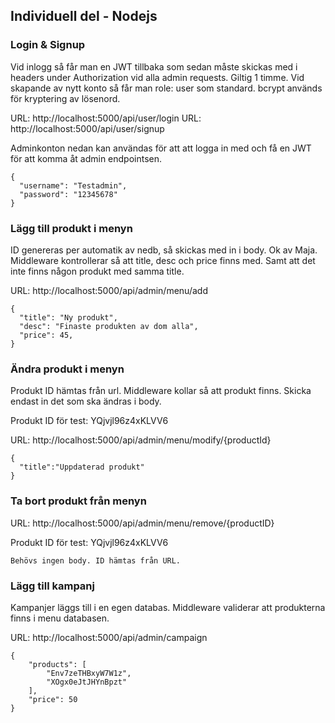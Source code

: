 ## Individuell del - Nodejs

### Login & Signup

Vid inlogg så får man en JWT tillbaka som sedan måste skickas med i headers under Authorization vid alla admin requests. Giltig 1 timme.
Vid skapande av nytt konto så får man role: user som standard.
bcrypt används för kryptering av lösenord.

URL: http://localhost:5000/api/user/login
URL: http://localhost:5000/api/user/signup

Adminkonton nedan kan användas för att att logga in med och få en JWT för att komma åt admin endpointsen.

```
{
  "username": "Testadmin",
  "password": "12345678"
}
```

### Lägg till produkt i menyn

ID genereras per automatik av nedb, så skickas med in i body. Ok av Maja. Middleware kontrollerar så att title, desc och price finns med. Samt att det inte finns någon produkt med samma title.

URL: http://localhost:5000/api/admin/menu/add

```
{
  "title": "Ny produkt",
  "desc": "Finaste produkten av dom alla",
  "price": 45,
}
```

### Ändra produkt i menyn

Produkt ID hämtas från url. Middleware kollar så att produkt finns.
Skicka endast in det som ska ändras i body.

Produkt ID för test: YQjvjl96z4xKLVV6

URL: http://localhost:5000/api/admin/menu/modify/{productId}

```
{
  "title":"Uppdaterad produkt"
}
```

### Ta bort produkt från menyn

URL: http://localhost:5000/api/admin/menu/remove/{productID}

Produkt ID för test: YQjvjl96z4xKLVV6

```
Behövs ingen body. ID hämtas från URL.
```

### Lägg till kampanj

Kampanjer läggs till i en egen databas. Middleware validerar att produkterna finns i menu databasen.

URL: http://localhost:5000/api/admin/campaign

```
{
	"products": [
		"Env7zeTHBxyW7W1z",
		"XOgx0eJtJHYnBpzt"
	],
	"price": 50
}
```
